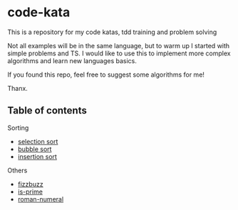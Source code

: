 # code-kata

This is a repository for my code katas, tdd training and problem solving

Not all examples will be in the same language, but to warm up I started with simple problems and TS.
I would like to use this to implement more complex algorithms and learn new languages basics.

If you found this repo, feel free to suggest some algorithms for me!

Thanx.

## Table of contents

Sorting

- [selection sort](./selection-sort)
- [bubble sort](./bubble-sort)
- [insertion sort](./insertion-sort)

Others

- [fizzbuzz](./fizz-buzz)
- [is-prime](./is-prime)
- [roman-numeral](./roman-numerals)

